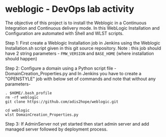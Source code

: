 # weblogic - DevOps lab activity
The objective of this project is to install the Weblogic in a Continuous Integration and Continuous delivery mode. In this WebLogic Installation and Configuration are automated with Shell and WLST scripts.

Step 1: First create a Weblogic Installation job in Jenkins using the Weblogic Installation.sh script given in this git source repository.
Note : this job should have 2 string parameters - `FMW_VERSION` and `BASE_HOME` (where installation should happen)

Step 2: Configure a domain using a Python script file - DomainCreation_Properties.py and In Jenkins you have to create a "OPENSTYLE" job with below set of commands and note that without any parameters-

    . $HOME/.bash_profile
    rm -rf weblogic
    git clone https://github.com/adis2hope/weblogic.git

    cd weblogic
    wlst DomainCreation_Properties.py

Step 3: If AdminServer not yet started then start admin server and add managed server followed by deployment process.
